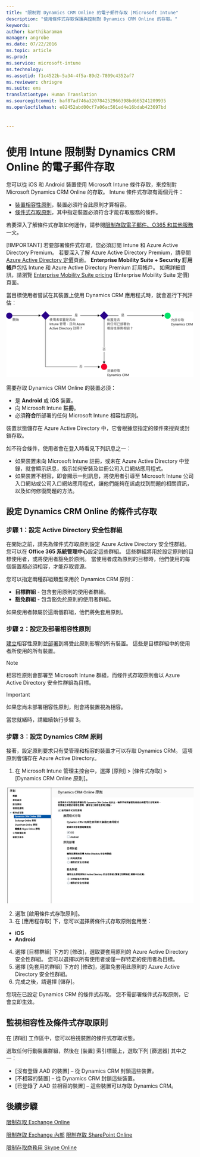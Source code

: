 ```yaml
---
title: "限制對 Dynamics CRM Online 的電子郵件存取 |Microsoft Intune"
description: "使用條件式存取保護與控制對 Dynamics CRM Online 的存取。"
keywords: 
author: karthikaraman
manager: angrobe
ms.date: 07/22/2016
ms.topic: article
ms.prod: 
ms.service: microsoft-intune
ms.technology: 
ms.assetid: f1c4522b-5a34-4f5a-89d2-7809c4352af7
ms.reviewer: chrisgre
ms.suite: ems
translationtype: Human Translation
ms.sourcegitcommit: baf87ad746a320784252966398bd665241209935
ms.openlocfilehash: e82452abd00cf7a06ac501ed4e16bdab423697bd


---
```


# 使用 Intune 限制對 Dynamics CRM Online 的電子郵件存取
您可以從 iOS 和 Android 裝置使用 Microsoft Intune 條件存取，來控制對 Microsoft Dynamics CRM Online 的存取。  Intune 條件式存取有兩個元件：
* [裝置相容性原則](introduction-to-device-compliance-policies-in-microsoft-intune.md)，裝置必須符合此原則才算相容。
* [條件式存取原則](restrict-access-to-email-and-o365-services-with-microsoft-intune.md)，其中指定裝置必須符合才能存取服務的條件。

若要深入了解條件式存取如何運作，請參閱[限制存取電子郵件、O365 和其他服務](restrict-access-to-email-and-o365-services-with-microsoft-intune.md)一文。

[!IMPORTANT] 若要部署條件式存取，您必須訂閱 Intune 和 Azure Active Directory Premium。  若要深入了解 Azure Active Directory Premium，請參閱 [Azure Active Directory 定價](https://azure.microsoft.com/en-us/pricing/details/active-directory/)頁面。 **Enterprise Mobility Suite + Security 訂用帳戶**包括 Intune 和 Azure Active Directory Premium 訂用帳戶。 如需詳細資訊，請瀏覽 [Enterprise Mobility Suite pricing](https://www.microsoft.com/en-us/cloud-platform/enterprise-mobility-pricing) (Enterprise Mobility Suite 定價) 頁面。

當目標使用者嘗試在其裝置上使用 Dynamics CRM 應用程式時，就會進行下列評估：

![此圖顯示用來決定允許或禁止裝置存取服務的決策點](../media/mdm-ca-dynamics-crm-flow-diagram.png)

需要存取 Dynamics CRM Online 的裝置必須：
* 是 **Android** 或 **iOS** 裝置。
* 向 Microsoft Intune **註冊**。
* 必須**符合**所部署的任何 Microsoft Intune 相容性原則。

裝置狀態儲存在 Azure Active Directory 中，它會根據您指定的條件來授與或封鎖存取。

如不符合條件，使用者會在登入時看見下列訊息之一：
* 如果裝置未向 Microsoft Intune 註冊，或未在 Azure Active Directory 中登錄，就會顯示訊息，指示如何安裝及註冊公司入口網站應用程式。
* 如果裝置不相容，即會顯示一則訊息，將使用者引導至 Microsoft Intune 公司入口網站或公司入口網站應用程式，讓他們能夠在該處找到問題的相關資訊，以及如何修復問題的方法。

## 設定 Dynamics CRM Online 的條件式存取  
### 步驟 1：設定 Active Directory 安全性群組

在開始之前，請先為條件式存取原則設定 Azure Active Directory 安全性群組。 您可以在 **Office 365 系統管理中心**設定這些群組。 這些群組將用於設定原則的目標使用者，或將使用者豁免於原則。 當使用者成為原則的目標時，他們使用的每個裝置都必須相容，才能存取資源。

您可以指定兩種群組類型來用於 Dynamics CRM 原則︰
* **目標群組** - 包含套用原則的使用者群組。
* **豁免群組** - 包含豁免於原則的使用者群組。

如果使用者隸屬於這兩個群組，他們將免套用原則。

### 步驟 2：設定及部署相容性原則
[建立](create-a-device-compliance-policy-in-microsoft-intune.md)相容性原則並[部署](deploy-and-monitor-a-device-compliance-policy-in-microsoft-intune.md)到將受此原則影響的所有裝置。 這些是目標群組中的使用者所使用的所有裝置。

> [!NOTE]
> 相容性原則會部署至 Microsoft Intune 群組，而條件式存取原則會以 Azure Active Directory 安全性群組為目標。

> [!IMPORTANT]
> 如果您尚未部署相容性原則，則會將裝置視為相容。

當您就緒時，請繼續執行步驟 3。
### 步驟 3︰設定 Dynamics CRM 原則
接著，設定原則要求只有受管理和相容的裝置才可以存取 Dynamics CRM。 這項原則會儲存在 Azure Active Directory。

1.  在 Microsoft Intune 管理主控台中，選擇 [原則] > [條件式存取] > [Dynamics CRM Online 原則]。

  ![Dynamics CRM Online 條件式存取原則頁面的螢幕擷取畫面](../media/mdm-ca-dynamics-crm-policy-configuration.png)

2.  選取 [啟用條件式存取原則]。
3.  在 [應用程存取] 下，您可以選擇將條件式存取原則套用至：
  * **iOS**
  * **Android**
4.  選擇 [目標群組] 下方的 [修改]，選取要套用原則的 Azure Active Directory 安全性群組。 您可以選擇以所有使用者或僅一群特定的使用者為目標。
5.  選擇 [免套用的群組] 下方的 [修改]，選取免套用此原則的 Azure Active Directory 安全性群組。
6.  完成之後，請選擇 [儲存]。

您現在已設定 Dynamics CRM 的條件式存取。 您不需部署條件式存取原則，它會立即生效。
##  監視相容性及條件式存取原則

在 [群組]  工作區中，您可以檢視裝置的條件式存取狀態。

選取任何行動裝置群組，然後在 [裝置]  索引標籤上，選取下列 [篩選器] 其中之一：
* [沒有登錄 AAD 的裝置] – 從 Dynamics CRM 封鎖這些裝置。
* [不相容的裝置] – 從 Dynamics CRM 封鎖這些裝置。
* [已登錄了 AAD 並相容的裝置] – 這些裝置可以存取 Dynamics CRM。

##  後續步驟
[限制存取 Exchange Online](restrict-access-to-exchange-online-with-microsoft-intune.md)

[限制存取 Exchange 內部](restrict-access-to-exchange-onpremises-with-microsoft-intune.md)
[限制存取 SharePoint Online](restrict-access-to-sharepoint-online-with-microsoft-intune.md)

[限制存取商務用 Skype Online](restrict-access-to-skype-for-business-online-with-microsoft-intune.md)



<!--HONumber=Sep16_HO5-->


